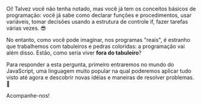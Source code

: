 Oi! Talvez você não tenha notado, mas você já tem os conceitos básicos de programação: você já sabe como declarar funções e procedimentos, usar variáveis, tomar decisões usando a estrutura de controle if, fazer tarefas várias vezes. :sunglasses:

No entanto, como você pode imaginar, nos programas "reais", é estranho que trabalhemos com tabuleiros e pedras coloridas: a programação vai além disso. Estão, como seria viver **fora do tabuleiro**?

Para responder a esta pergunta, primeiro entraremos no mundo do JavaScript, uma linguagem muito popular na qual poderemos aplicar tudo visto até agora e descobrir novas idéias e maneiras de resolver problemas. :metal:

Acompanhe-nos!
